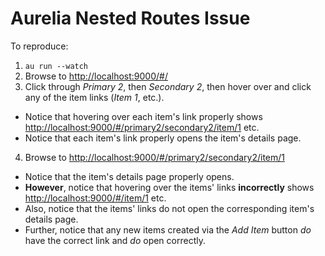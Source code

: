 # Aurelia Nested Routes Issue

To reproduce:
 1. `au run --watch`
 2. Browse to [http://localhost:9000/#/](http://localhost:9000/#/)
 3. Click through *Primary 2*, then *Secondary 2*, then hover over and click any of the item links (*Item 1*, etc.).
   - Notice that hovering over each item's link properly shows [http://localhost:9000/#/primary2/secondary2/item/1](http://localhost:9000/#/primary2/secondary2/item/1) etc.
   - Notice that each item's link properly opens the item's details page.
 4. Browse to [http://localhost:9000/#/primary2/secondary2/item/1](http://localhost:9000/#/primary2/secondary2/item/1)
   - Notice that the item's details page properly opens.
   - **However**, notice that hovering over the items' links **incorrectly** shows [http://localhost:9000/#/item/1](http://localhost:9000/#/item/1) etc.
   - Also, notice that the items' links do not open the corresponding item's details page.
   - Further, notice that any new items created via the *Add Item* button *do* have the correct link and *do* open correctly.
